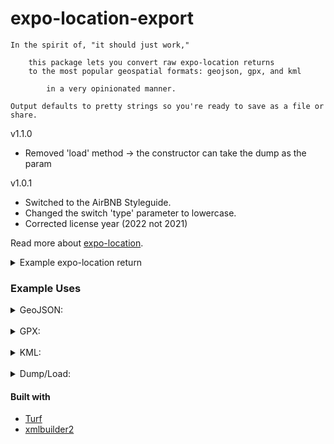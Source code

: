# expo-location-export

    In the spirit of, "it should just work," 

        this package lets you convert raw expo-location returns
        to the most popular geospatial formats: geojson, gpx, and kml

            in a very opinionated manner.

    Output defaults to pretty strings so you're ready to save as a file or share.

v1.1.0<br/>

- Removed 'load' method -> the constructor can take the dump as the param

v1.0.1<br/>

- Switched to the AirBNB Styleguide.
- Changed the switch 'type' parameter to lowercase.
- Corrected license year (2022 not 2021)

Read more about [expo-location](https://github.com/expo/expo-location).
<details>
<summary>
Example expo-location return
</summary>

```json
{
  "coords": {
    "accuracy": 11.553999900817871,
    "altitude": 36.900001525878906,
    "altitudeAccuracy": 2.5298962593078613,
    "heading": 0,
    "latitude": 48.8317425,
    "longitude": -121.4438241,
    "speed": 0
  },
  "mocked": false,
  "timestamp": 1674709638052
}
```

</details>

### Example Uses

<details>
<summary>
GeoJSON:
</summary>

- point feature

```javascript
const point = new Exporter({gps: expoObject})
point.toGeoJSON()
```

- multi-point feature

```javascript
const mp = new Exporter({gps: [expoObj1, expoObj2]})
mp.toGeoJSON()
// please, sir, can i have another?
mp.add({gps: newObj})
mp.toGeoJSON()
// but this time with props
mp.add({gps: newObj, props: {id: 1, name: "fooBar"}})
mp.toGeoJSON()
```

- feature collection of points

```javascript
const props = [{id: 1, name: "foo"},
    {id: 2, name: "bar"}]
const points = new Exporter({
    gps: [expoObj1, expoOb2],
    props: props
})
points.toGeoJSON()
```

- feature collection need an id?

```javascript
const points = new Exporter({
    gps: [expoObj1, expoOb2],
    props,
    options: {id: 57}
})
```

- linestring feature

```javascript
const ls = new Exporter({gps: [expoObj1, expoObj2]})
ls.toGeoJSON({type: "linestring"})
```

- polygon feature

```javascript
const poly = new Exporter({gps: [expoObj1, expoObj2, expoObj3, expoObg4]})
poly.toGeoJSON("polygon")
```

- want the object instead of a string?

```javascript
const point = new Exporter({gps: expoObj})
point.toGeoJSON("point", true)
```

</details>

<br />

<details>
<summary>
GPX:
</summary>

- waypoint

```javascript
const waypoint = new Exporter({
    gps: expoObj,
    props: {
        name: "foo",
        desc: "good scheisse"
    }
})
waypoint.toGPX()
// Set of points? But only the first has any props.
waypoint.add({gps: newObj})
waypoint.toGPX()
```

- track

```javascript
const track = new Exporter({gps: [expoObj, expoObj]})
track.toGPX("track")
```

- change the info in the gpx header

```javascript
const pt = new Exporter({
    gps: expoObj,
    options: {
        app: {
            name: "my app",
            url: "https://myappsite.com"
        }
    }
})
```

- un-end()'d xmlbuilder2 object instead of a string

```javascript
const pt = new Exporter({gps: expoObj})
pt.toGPX("waypoint", true)
```

</details>
<br />

<details>
<summary>
KML:
</summary>

- point

```javascript
const point = new Exporter({
    gps: expoObj,
    props: {
        name: "foo",
        desc: "good scheisse"
    }
})
point.toKML()
// mass, por favor
point.add({gps: newObj, props: newProps})
point.toKML()
```

- lineString

```javascript
const linestring = new Exporter({
    gps: expoObjArr,
    props: {
        name: "fooBar"
    }
})
linestring.toKML("linestring")
```

- export as raw xmlbuilder2 object rather than string

```javascript
linestring.toKML("point", true)
```

</details>
<br />

<details>
<summary>
Dump/Load:
</summary>

```javascript
const fooBar = new Exporter({gps, props, options})
const jsonDump = JSON.stringify(fooBar.dump())
localStorage.setItem('fooBar', jsonDump)
...
const newFoo = new Exporter(JSON.parse(localStorage.getItem('fooBar')))
```

</details>

#### Built with

- [Turf](https://github.com/Turfjs/turf)
- [xmlbuilder2](https://github.com/oozcitak/xmlbuilder2)